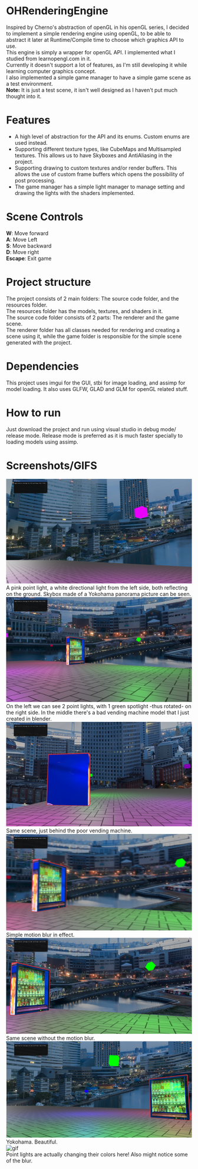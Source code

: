 
# OHRenderingEngine
Inspired by Cherno's abstraction of openGL in his openGL series, I decided to implement a simple rendering engine using openGL, to be able to abstract it later at Runtime/Compile time to choose which graphics API to use.  
This engine is simply a wrapper for openGL API. I implemented what I studied from learnopengl.com in it.  
Currently it doesn't support a lot of features, as I'm still developing it while learning computer graphics concept.  
I also implemented a simple game manager to have a simple game scene as a test environment.  
**Note:** It is just a test scene, it isn't well designed as I haven't put much thought into it.
# Features
- A high level of abstraction for the API and its enums. Custom enums are used instead.
- Supporting different texture types, like CubeMaps and Multisampled textures. This allows us to have Skyboxes and AntiAliasing in the project.
- Supporting drawing to custom textures and/or render buffers. This allows the use of custom frame buffers which opens the possibility of post processing.
- The game manager has a simple light manager to manage setting and drawing the lights with the shaders implemented.
# Scene Controls
**W**: Move forward  
**A**: Move Left  
**S**: Move backward  
**D**: Move right  
**Escape**: Exit game  
# Project structure
The project consists of 2 main folders: The source code folder, and the resources folder.  
The resources folder has the models, textures, and shaders in it.  
The source code folder consists of 2 parts: The renderer and the game scene.  
The renderer folder has all classes needed for rendering and creating a scene using it, while the game folder is responsible for the simple scene generated with the project.
# Dependencies
This project uses imgui for the GUI, stbi for image loading, and assimp for model loading. It also uses GLFW, GLAD and GLM for openGL related stuff.
# How to run
Just download the project and run using visual studio in debug mode/ release mode. Release mode is preferred as it is much faster specially to loading models using assimp.
# Screenshots/GIFS
![image](/Screenshots/1.png?raw=true)
A pink point light, a white directional light from the left side, both reflecting on the ground. Skybox made of a Yokohama panorama picture can be seen.    
![image](/Screenshots/2.png?raw=true)
On the left we can see 2 point lights, with 1 green spotlight -thus rotated- on the right side. In the middle there's a bad vending machine model that I just created in blender.    
![image](/Screenshots/3.png?raw=true)
Same scene, just behind the poor vending machine.    
![image](/Screenshots/4.png?raw=true)
Simple motion blur in effect.    
![image](/Screenshots/5.png?raw=true)
Same scene without the motion blur.    
![image](/Screenshots/6.png?raw=true)
Yokohama. Beautiful.    
![gif](/Screenshots/gif.gif)  
Point lights are actually changing their colors here! Also might notice some of the blur.

